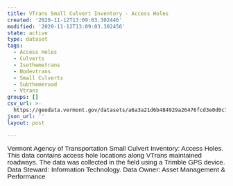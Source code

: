 ```yaml
---
title: VTrans Small Culvert Inventory - Access Holes
created: '2020-11-12T13:09:03.302446'
modified: '2020-11-12T13:09:03.302456'
state: active
type: dataset
tags:
  - Access Holes
  - Culverts
  - Isothemetrans
  - Nodevtrans
  - Small Culverts
  - Subthemeroad
  - Vtrans
groups: []
csv_url: >-
  https://geodata.vermont.gov/datasets/a6a3a21d6b484929a26476fcd3e0d0c7_7.csv?outSR=%7B%22latestWkid%22%3A32145%2C%22wkid%22%3A32145%7D
json_url: ''
layout: post

---
```

<p><span style='font-size: 11.5pt; line-height: 107%; font-family: Helvetica, sans-serif;'>Vermont Agency of Transportation Small
Culvert Inventory: Access Holes. This data contains access hole locations along
VTrans maintained roadways. The data was collected in the field using a Trimble
GPS device. Data Steward: Information Technology. Data Owner: Asset Management
&amp; Performance</span></p>
